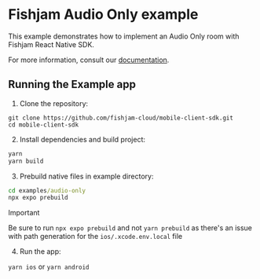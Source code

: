# Fishjam Audio Only example

This example demonstrates how to implement an Audio Only room with Fishjam React Native SDK.

For more information, consult our [documentation](https://docs.fishjam.io/category/react-native-integration).

## Running the Example app

1. Clone the repository:

```
git clone https://github.com/fishjam-cloud/mobile-client-sdk.git
cd mobile-client-sdk
```

2. Install dependencies and build project:

```cmd
yarn
yarn build
```

3. Prebuild native files in example directory:

```cmd
cd examples/audio-only
npx expo prebuild
```

> [!IMPORTANT]
> Be sure to run `npx expo prebuild` and not `yarn prebuild` as there's an issue with path generation for the `ios/.xcode.env.local` file

4. Run the app:

`yarn ios`
or
`yarn android`

